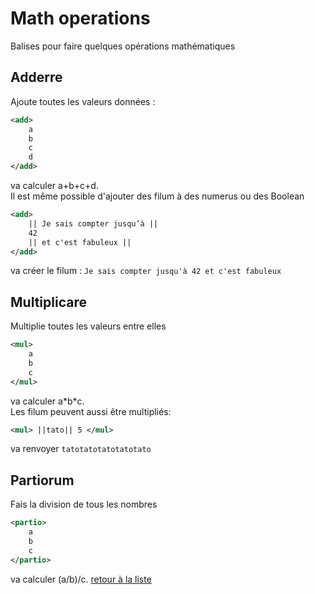 # Math operations
Balises pour faire quelques opérations mathématiques
## Adderre
Ajoute toutes les valeurs données :
```XML
<add>
	a
	b
	c
	d
</add>
```
va calculer a+b+c+d.  
Il est même possible d'ajouter des filum à des numerus ou des Boolean
```XML
<add>
	|| Je sais compter jusqu’à ||
	42
	|| et c'est fabuleux ||
</add>
```
va créer le filum : `Je sais compter jusqu'à 42 et c'est fabuleux`
## Multiplicare
Multiplie toutes les valeurs entre elles
```XML
<mul>
	a
	b
	c
</mul>
```
va calculer a\*b\*c.  
Les filum peuvent aussi être multipliés:
```XML
<mul> ||tato|| 5 </mul>
```
va renvoyer `tatotatotatotatotato`
## Partiorum
Fais la division de tous les nombres
```XML
<partio>
	a
	b
	c
</partio>
```
va calculer (a/b)/c.
[retour à la liste](./README.md)
